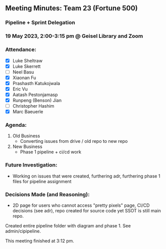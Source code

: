 ## Meeting Minutes: Team 23 (Fortune 500)
### Pipeline + Sprint Delegation

### 19 May 2023, 2:00-3:15 pm @ Geisel Library and Zoom

### **Attendance**:
- [x] Luke Sheltraw
- [x] Luke Skerrett
- [ ] Neel Basu
- [x] Xiaonan Fu
- [x] Prashasth Katukojwala
- [x] Eric Vu
- [x] Aatash Pestonjamasp
- [x] Runpeng (Benson) Jian
- [ ] Christopher Hashim
- [x] Marc Baeuerle

### **Agenda**:
1. Old Business
    - Converting issues from drive / old repo to new repo
3. New Business
    - Phase 1 pipeline + ci/cd work

### **Future Investigation**:
- Working on issues that were created, furthering adr, furthering phase 1 files for pipeline assignment

### **Decisions Made (and Reasoning)**:
- 2D page for users who cannot access "pretty pixels" page, CI/CD decisions (see adr), repo created for source code yet SSOT is still main repo. 

Created entire pipeline folder with diagram and phase 1. See admin/cipipeline.

This meeting finished at 3:12 pm.
